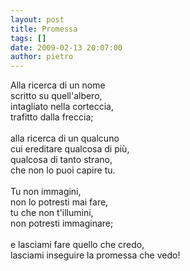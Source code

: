 ```yaml
---
layout: post
title: Promessa
tags: []
date: 2009-02-13 20:07:00
author: pietro
---
```

Alla ricerca di un nome<br/>scritto su quell'albero,<br/>intagliato nella corteccia,<br/>trafitto dalla freccia;<br/><br/>alla ricerca di un qualcuno<br/>cui ereditare qualcosa di più,<br/>qualcosa di tanto strano,<br/>che non lo puoi capire tu.<br/><br/>Tu non immagini,<br/>non lo potresti mai fare,<br/>tu che non t'illumini,<br/>non potresti immaginare;<br/><br/>e lasciami fare quello che credo,<br/>lasciami inseguire la promessa che vedo!
